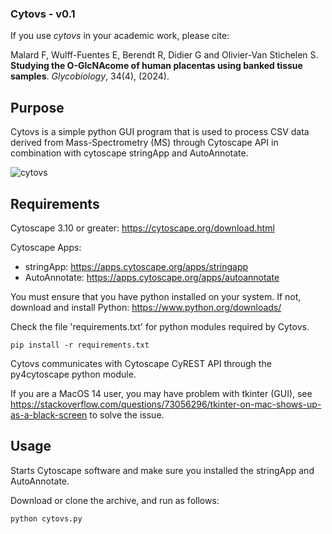 ### Cytovs - v0.1

If you use *cytovs* in your academic work, please cite:

Malard F, Wulff-Fuentes E, Berendt R, Didier G and Olivier-Van Stichelen S. **Studying the O-GlcNAcome of human placentas using banked tissue samples**. *Glycobiology*, 34(4), (2024).

## Purpose

Cytovs is a simple python GUI program that is used to process CSV data derived from Mass-Spectrometry (MS) through Cytoscape API in combination with cytoscape stringApp and AutoAnnotate.

![cytovs](cytovs.png)

## Requirements

Cytoscape 3.10 or greater: https://cytoscape.org/download.html

Cytoscape Apps:
- stringApp: https://apps.cytoscape.org/apps/stringapp
- AutoAnnotate: https://apps.cytoscape.org/apps/autoannotate

You must ensure that you have python installed on your system. If not, download and install Python: https://www.python.org/downloads/

Check the file 'requirements.txt' for python modules required by Cytovs.

```
pip install -r requirements.txt
```

Cytovs communicates with Cytoscape CyREST API through the py4cytoscape python module.

If you are a MacOS 14 user, you may have problem with tkinter (GUI), see https://stackoverflow.com/questions/73056296/tkinter-on-mac-shows-up-as-a-black-screen to solve the issue.

## Usage

Starts Cytoscape software and make sure you installed the stringApp and AutoAnnotate.

Download or clone the archive, and run as follows:

```
python cytovs.py
```
